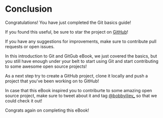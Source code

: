 # Conclusion

Congratulations! You have just completed the Git basics guide!

If you found this useful, be sure to star the project on [GitHub](https://github.com/bobbyiliev/introduction-to-git-and-github-ebook)!

If you have any suggestions for improvements, make sure to contribute pull requests or open issues.

In this introduction to Git and GitGub eBook, we just covered the basics, but you still have enough under your belt to start using Git and start contributing to some awesome open source projects!

As a next step try to create a GitHub project, clone it locally and push a project that you've been working on to GitHub!

In case that this eBook inspired you to contriburte to some amazing open source project, make sure to tweet about it and tag [@bobbyiliev_](https://twitter.com) so that we could check it out!

Congrats again on completing this eBook!